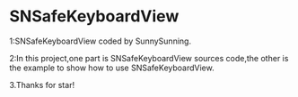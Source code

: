# SNSafeKeyboardView
1:SNSafeKeyboardView coded by SunnySunning.

2:In this project,one part is SNSafeKeyboardView sources code,the other is the example to show how to use SNSafeKeyboardView.

3.Thanks for star!
